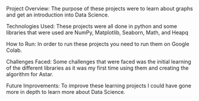 Project Overview: The purpose of these projects were to learn about graphs and get an introduction into Data Science.

Technologies Used: These projects were all done in python and some libraries that were used are NumPy, Matplotlib, Seaborn, Math, and Heapq

How to Run: In order to run these projects you need to run them on Google Colab.

Challenges Faced: Some challenges that were faced was the initial learning of the different libraries as it was my first time using them and creating the algorithm for Astar.

Future Improvements: To improve these learning projects I could have gone more in depth to learn more about Data Science.
